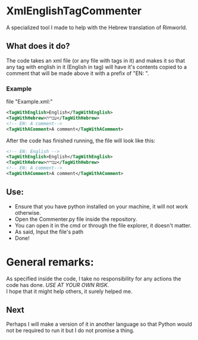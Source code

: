 # XmlEnglishTagCommenter
 A specialized tool I made to help with the Hebrew translation of Rimworld.

## What does it do?
The code takes an xml file (or any file with tags in it) and makes it so that any tag with english in it (<Tag>English in tag</Tag>) will have it's contents copied to a comment that will be made above it with a prefix of "EN: ".
### Example
file "Example.xml:"
```xml
<TagWithEnglish>English</TagWithEnglish>
<TagWithHebrew>עברית</TagWithHebrew>
<!-- EN: A comment-->
<TagWithAComment>A comment</TagWithAComment>
```
After the code has finished running, the file will look like this:
```xml
<!-- EN: English -->
<TagWithEnglish>English</TagWithEnglish>
<TagWithHebrew>עברית</TagWithHebrew>
<!-- EN: A comment-->
<TagWithAComment>A comment</TagWithAComment>
```

 ## Use:
- Ensure that you have python installed on your machine, it will not work otherwise.
- Open the Commenter.py file inside the repository.
 - You can open it in the cmd or through the file explorer, it doesn't matter.
- As said, Input the file's path
- Done!

# General remarks:
As specified inside the code, I take no responsibility for any actions the code has done. *USE AT YOUR OWN RISK*.<br/>
I hope that it might help others, it surely helped me.<br/>

## Next
Perhaps I will make a version of it in another language so that Python would not be required to run it but I do not promise a thing.
